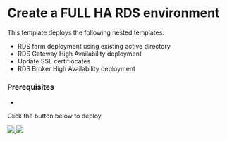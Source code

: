 # Create a FULL HA RDS environment

This template deploys the following nested templates:

* RDS farm deployment using existing active directory
* RDS Gateway High Availability deployment
* Update SSL certifiocates
* RDS Broker High Availability deployment

### Prerequisites

*


Click the button below to deploy

<a href="https://portal.azure.com/#create/Microsoft.Template/uri/https%3A%2F%2Fraw.githubusercontent.com%2FAzure%2FRDS-templates%2Fmaster%2Frds-deployment-uber%2Fazuredeploy.json" target="_blank">
    <img src="http://azuredeploy.net/deploybutton.png"/>
</a>
<a href="http://armviz.io/#/?load=https%3A%2F%2Fraw.githubusercontent.com%2FAzure%2FRDS-templates%2Fmaster%2Frds-deployment-uber%2Fazuredeploy.json" target="_blank">
    <img src="http://armviz.io/visualizebutton.png"/>
</a>
